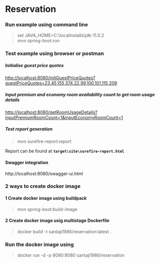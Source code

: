 # Reservation

### Run example using command line

>set JAVA_HOME=C:\localinstalls\jdk-11.0.2  
>mvn spring-boot:run 

### Test example using browser or postman

##### Initialise guest price quotes  

[http://localhost:8080/initGuestPriceQuotes?guestPriceQuotes=23,45,155,374,22,99,100,101,115,209](http://localhost:8080/initGuestPriceQuotes?guestPriceQuotes=23,45,155,374,22,99,100,101,115,209)

##### Input premium and economy room availability count to get room usage details
[http://localhost:8080/getRoomUsageDetails?inputPremiumRoomCount=1&inputEconomyRoomCount=1](http://localhost:8080/getRoomUsageDetails?inputPremiumRoomCount=1&inputEconomyRoomCount=1)


##### Test report generation
>mvn surefire-report:report

Report can be found at **`target\site\surefire-report.html`**

#### Swagger integration

http://localhost:8080/swagger-ui.html

### 2 ways to create docker image

#### 1 Create docker image using buildpack

>mvn spring-boot:build-image

#### 2 Create docker image usig multistage Dockerfile

>docker build -t santaji1986/reservation:latest .

### Run the docker image using

>docker run -d -p 8080:8080 santaji1986/reservation
